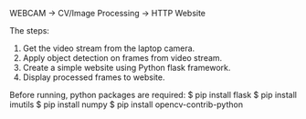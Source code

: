 WEBCAM -> CV/Image Processing -> HTTP Website


The steps:

1) Get the video stream from the laptop camera.
2) Apply object detection on frames from video stream. 
3) Create a simple website using Python flask framework.
4) Display processed frames to website.


Before running, python packages are required:
$ pip install flask
$ pip install imutils
$ pip install numpy
$ pip install opencv-contrib-python
